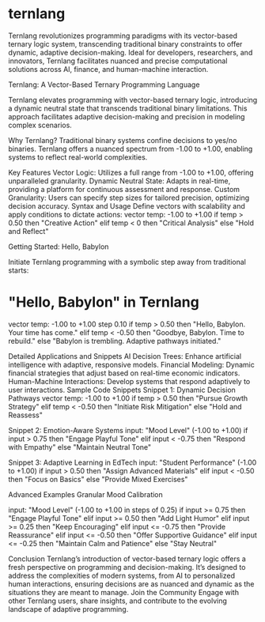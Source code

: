 # ternlang
Ternlang revolutionizes programming paradigms with its vector-based ternary logic system, transcending traditional binary constraints to offer dynamic, adaptive decision-making. Ideal for developers, researchers, and innovators, Ternlang facilitates nuanced and precise computational solutions across AI, finance, and human-machine interaction.


Ternlang: A Vector-Based Ternary Programming Language

Ternlang elevates programming with vector-based ternary logic, introducing a dynamic neutral state that transcends traditional binary limitations. This approach facilitates adaptive decision-making and precision in modeling complex scenarios.

Why Ternlang? Traditional binary systems confine decisions to yes/no binaries. Ternlang offers a nuanced spectrum from -1.00 to +1.00, enabling systems to reflect real-world complexities.

Key Features
Vector Logic: Utilizes a full range from -1.00 to +1.00, offering unparalleled granularity.
Dynamic Neutral State: Adapts in real-time, providing a platform for continuous assessment and response.
Custom Granularity: Users can specify step sizes for tailored precision, optimizing decision accuracy.
Syntax and Usage Define vectors with scalability and apply conditions to dictate actions:
vector temp: -1.00 to +1.00
if temp > 0.50 then "Creative Action"
elif temp < 0 then "Critical Analysis"
else "Hold and Reflect"

Getting Started: Hello, Babylon 

Initiate Ternlang programming with a symbolic step away from traditional starts:
# "Hello, Babylon" in Ternlang
vector temp: -1.00 to +1.00 step 0.10
if temp > 0.50 then "Hello, Babylon. Your time has come."
elif temp < -0.50 then "Goodbye, Babylon. Time to rebuild."
else "Babylon is trembling. Adaptive pathways initiated."

Detailed Applications and Snippets
AI Decision Trees: Enhance artificial intelligence with adaptive, responsive models.
Financial Modeling: Dynamic financial strategies that adjust based on real-time economic indicators.
Human-Machine Interactions: Develop systems that respond adaptively to user interactions.
Sample Code Snippets
Snippet 1: Dynamic Decision Pathways
vector temp: -1.00 to +1.00
if temp > 0.50 then "Pursue Growth Strategy"
elif temp < -0.50 then "Initiate Risk Mitigation"
else "Hold and Reassess"

Snippet 2: Emotion-Aware Systems
input: "Mood Level" (-1.00 to +1.00)
if input > 0.75 then "Engage Playful Tone"
elif input < -0.75 then "Respond with Empathy"
else "Maintain Neutral Tone"

Snippet 3: Adaptive Learning in EdTech
input: "Student Performance" (-1.00 to +1.00)
if input > 0.50 then "Assign Advanced Materials"
elif input < -0.50 then "Focus on Basics"
else "Provide Mixed Exercises"

Advanced Examples
Granular Mood Calibration

input: "Mood Level" (-1.00 to +1.00 in steps of 0.25)
if input >= 0.75 then "Engage Playful Tone"
elif input >= 0.50 then "Add Light Humor"
elif input >= 0.25 then "Keep Encouraging"
elif input <= -0.75 then "Provide Reassurance"
elif input <= -0.50 then "Offer Supportive Guidance"
elif input <= -0.25 then "Maintain Calm and Patience"
else "Stay Neutral"

Conclusion Ternlang’s introduction of vector-based ternary logic offers a fresh perspective on programming and decision-making. It’s designed to address the complexities of modern systems, from AI to personalized human interactions, ensuring decisions are as nuanced and dynamic as the situations they are meant to manage.
Join the Community Engage with other Ternlang users, share insights, and contribute to the evolving landscape of adaptive programming.


